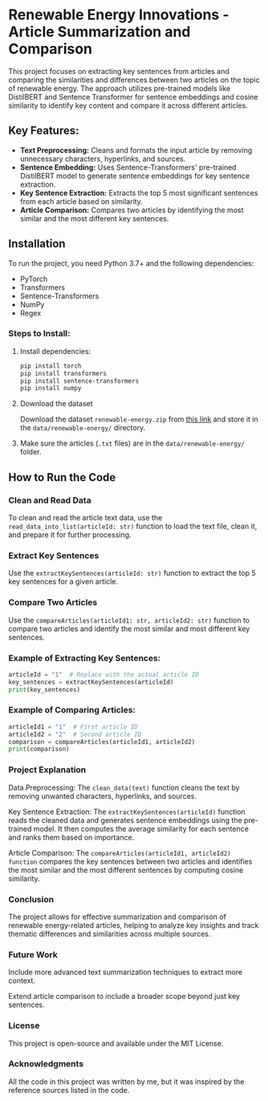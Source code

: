 # Renewable Energy Innovations - Article Summarization and Comparison

This project focuses on extracting key sentences from articles and comparing the similarities and differences between two articles on the topic of renewable energy. The approach utilizes pre-trained models like DistilBERT and Sentence Transformer for sentence embeddings and cosine similarity to identify key content and compare it across different articles.

## Key Features:
- **Text Preprocessing:** Cleans and formats the input article by removing unnecessary characters, hyperlinks, and sources.
- **Sentence Embedding:** Uses Sentence-Transformers' pre-trained DistilBERT model to generate sentence embeddings for key sentence extraction.
- **Key Sentence Extraction:** Extracts the top 5 most significant sentences from each article based on similarity.
- **Article Comparison:** Compares two articles by identifying the most similar and the most different key sentences.

## Installation

To run the project, you need Python 3.7+ and the following dependencies:

- PyTorch
- Transformers
- Sentence-Transformers
- NumPy
- Regex

### Steps to Install:

1. Install dependencies:
   ```bash
   pip install torch
   pip install transformers
   pip install sentence-transformers
   pip install numpy
2. Download the dataset

   Download the dataset `renewable-energy.zip` from [this link](https://storage.googleapis.com/ds--tasks-datasets/renewable-energy.zip) and store it in the `data/renewable-energy/` directory.

4. Make sure the articles (`.txt` files) are in the `data/renewable-energy/` folder.

## How to Run the Code

### Clean and Read Data

To clean and read the article text data, use the `read_data_into_list(articleId: str)` function to load the text file, clean it, and prepare it for further processing.

### Extract Key Sentences

Use the `extractKeySentences(articleId: str)` function to extract the top 5 key sentences for a given article.

### Compare Two Articles

Use the `compareArticles(articleId1: str, articleId2: str)` function to compare two articles and identify the most similar and most different key sentences.

### Example of Extracting Key Sentences:
```python
articleId = "1"  # Replace with the actual article ID
key_sentences = extractKeySentences(articleId)
print(key_sentences)
```

### Example of Comparing Articles:
```python
articleId1 = "1"  # First article ID
articleId2 = "2"  # Second article ID
comparison = compareArticles(articleId1, articleId2)
print(comparison)
```

### Project Explanation
Data Preprocessing:
The `clean_data(text)` function cleans the text by removing unwanted characters, hyperlinks, and sources.

Key Sentence Extraction:
The `extractKeySentences(articleId)` function reads the cleaned data and generates sentence embeddings using the pre-trained model. It then computes the average similarity for each sentence and ranks them based on importance.

Article Comparison:
The `compareArticles(articleId1, articleId2) function` compares the key sentences between two articles and identifies the most similar and the most different sentences by computing cosine similarity.

### Conclusion
The project allows for effective summarization and comparison of renewable energy-related articles, helping to analyze key insights and track thematic differences and similarities across multiple sources.

### Future Work
Include more advanced text summarization techniques to extract more context.

Extend article comparison to include a broader scope beyond just key sentences.

### License
This project is open-source and available under the MIT License.

### Acknowledgments
All the code in this project was written by me, but it was inspired by the reference sources listed in the code.
